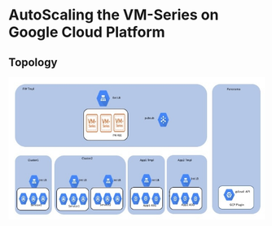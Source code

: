 # AutoScaling the VM-Series on Google Cloud Platform


## Topology
![alt text](/Beta/gcp_autoscaling.PNG?raw=true "Topology for the Auto Scaling VM-Series Firewalls on GCP Beta")